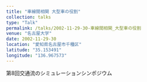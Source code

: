```yaml
---
title: "車線間相関 大型車の役割"
collection: talks
type: "Talk"
permalink: /talks/2002-11-29-30-車線間相関_大型車の役割
venue: "名古屋大学"
date: 2002-11-29-30
location: "愛知県名古屋市千種区"
latitude: "35.153491"
longitude: "136.967573"
---
```


第8回交通流のシミュレーションシンポジウム
